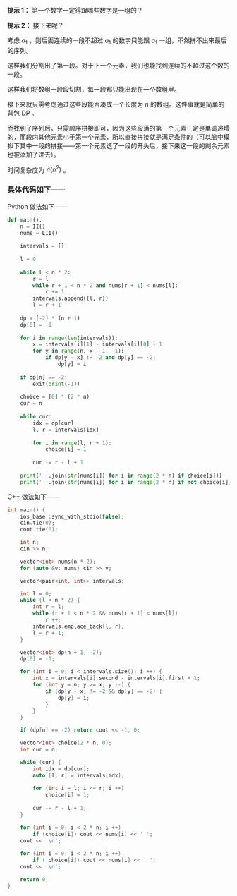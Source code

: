 **提示 1：** 第一个数字一定得跟哪些数字是一组的？

**提示 2：** 接下来呢？

考虑 $a_1$ ，则后面连续的一段不超过 $a_1$ 的数字只能跟 $a_1$ 一组，不然拼不出来最后的序列。

这样我们分割出了第一段。对于下一个元素，我们也能找到连续的不超过这个数的一段。

这样我们将数组一段段切割，每一段都只能出现在一个数组里。

接下来就只需考虑通过这些段能否凑成一个长度为 $n$ 的数组。这件事就是简单的背包 DP 。

而找到了序列后，只需顺序拼接即可，因为这些段落的第一个元素一定是单调递增的，而段内其他元素小于第一个元素，所以直接拼接就是满足条件的（可以脑中模拟下其中一段的拼接——第一个元素选了一段的开头后，接下来这一段的剩余元素也被添加了进去）。

时间复杂度为 $\mathcal{O}(n^2)$ 。

### 具体代码如下——

Python 做法如下——

```Python []
def main():
    n = II()
    nums = LII()
    
    intervals = []
    
    l = 0
    
    while l < n * 2:
        r = l
        while r + 1 < n * 2 and nums[r + 1] < nums[l]:
            r += 1
        intervals.append((l, r))
        l = r + 1
    
    dp = [-2] * (n + 1)
    dp[0] = -1
    
    for i in range(len(intervals)):
        x = intervals[i][1] - intervals[i][0] + 1
        for y in range(n, x - 1, -1):
            if dp[y - x] != -2 and dp[y] == -2:
                dp[y] = i
    
    if dp[n] == -2:
        exit(print(-1))
    
    choice = [0] * (2 * n)
    cur = n
    
    while cur:
        idx = dp[cur]
        l, r = intervals[idx]
        
        for i in range(l, r + 1):
            choice[i] = 1
        
        cur -= r - l + 1
    
    print(' '.join(str(nums[i]) for i in range(2 * n) if choice[i]))
    print(' '.join(str(nums[i]) for i in range(2 * n) if not choice[i]))
```

C++ 做法如下——

```cpp []
int main() {
    ios_base::sync_with_stdio(false);
    cin.tie(0);
    cout.tie(0);

    int n;
    cin >> n;

    vector<int> nums(n * 2);
    for (auto &v: nums) cin >> v;

    vector<pair<int, int>> intervals;

    int l = 0;
    while (l < n * 2) {
        int r = l;
        while (r + 1 < n * 2 && nums[r + 1] < nums[l])
            r ++;
        intervals.emplace_back(l, r);
        l = r + 1;
    }

    vector<int> dp(n + 1, -2);
    dp[0] = -1;

    for (int i = 0; i < intervals.size(); i ++) {
        int x = intervals[i].second - intervals[i].first + 1;
        for (int y = n; y >= x; y --) {
            if (dp[y - x] != -2 && dp[y] == -2) {
                dp[y] = i;
            }
        }
    }

    if (dp[n] == -2) return cout << -1, 0;

    vector<int> choice(2 * n, 0);
    int cur = n;

    while (cur) {
        int idx = dp[cur];
        auto [l, r] = intervals[idx];
        
        for (int i = l; i <= r; i ++)
            choice[i] = 1;
        
        cur -= r - l + 1;
    }

    for (int i = 0; i < 2 * n; i ++)
        if (choice[i]) cout << nums[i] << ' ';
    cout << '\n';
    
    for (int i = 0; i < 2 * n; i ++)
        if (!choice[i]) cout << nums[i] << ' ';
    cout << '\n';

    return 0;
}
```